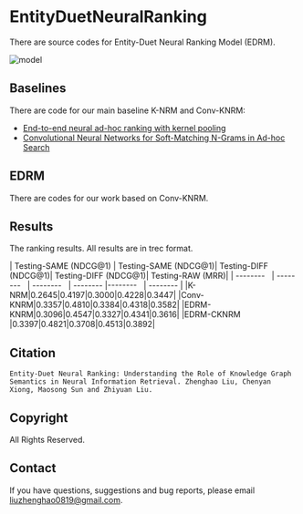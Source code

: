 # EntityDuetNeuralRanking
There are source codes for Entity-Duet Neural Ranking Model (EDRM).


![model](https://github.com/thunlp/EntityDuetNeuralRanking/blob/master/model.png)

## Baselines

There are code for our main baseline K-NRM and Conv-KNRM:

- [End-to-end neural ad-hoc ranking with kernel pooling](http://www.cs.cmu.edu/afs/cs/user/cx/www/papers/K-NRM.pdf)
- [Convolutional Neural Networks for Soft-Matching N-Grams in Ad-hoc Search](http://www.cs.cmu.edu/~zhuyund/papers/WSDM_2018_Dai.pdf)


## EDRM

There are codes for our work based on Conv-KNRM.


## Results

The ranking results. All results are in trec format.



| Testing-SAME (NDCG@1) | Testing-SAME (NDCG@1)| Testing-DIFF (NDCG@1)| Testing-DIFF (NDCG@1)| Testing-RAW (MRR)|
| --------   | --------   | --------   | --------  |--------   | --------  |
|K-NRM|0.2645|0.4197|0.3000|0.4228|0.3447|
|Conv-KNRM|0.3357|0.4810|0.3384|0.4318|0.3582|
|EDRM-KNRM|0.3096|0.4547|0.3327|0.4341|0.3616|
|EDRM-CKNRM	|0.3397|0.4821|0.3708|0.4513|0.3892|


## Citation
```
Entity-Duet Neural Ranking: Understanding the Role of Knowledge Graph Semantics in Neural Information Retrieval. Zhenghao Liu, Chenyan Xiong, Maosong Sun and Zhiyuan Liu.
```

## Copyright

All Rights Reserved.


## Contact
If you have questions, suggestions and bug reports, please email liuzhenghao0819@gmail.com.

